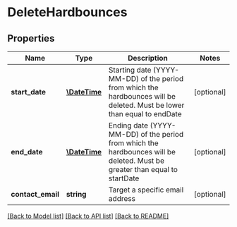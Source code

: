 # DeleteHardbounces

## Properties
Name | Type | Description | Notes
------------ | ------------- | ------------- | -------------
**start_date** | [**\DateTime**](Date.md) | Starting date (YYYY-MM-DD) of the period from which the hardbounces will be deleted. Must be lower than equal to endDate | [optional] 
**end_date** | [**\DateTime**](Date.md) | Ending date (YYYY-MM-DD) of the period from which the hardbounces will be deleted. Must be greater than equal to startDate | [optional] 
**contact_email** | **string** | Target a specific email address | [optional] 

[[Back to Model list]](../README.md#documentation-for-models) [[Back to API list]](../README.md#documentation-for-api-endpoints) [[Back to README]](../README.md)


